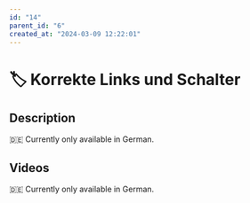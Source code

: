 ```yaml
---
id: "14"
parent_id: "6"
created_at: "2024-03-09 12:22:01"
---
```


# 🏷️ Korrekte Links und Schalter

## Description

🇩🇪 Currently only available in German.

## Videos

🇩🇪 Currently only available in German.
